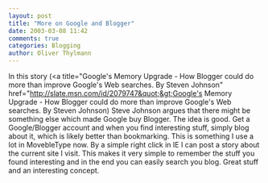 ```yaml
---
layout: post
title: "More on Google and Blogger"
date: 2003-03-08 11:42
comments: true
categories: Blogging
author: Oliver Thylmann
---
```



In this story (&lt;a title=&quot;Google's Memory Upgrade - How Blogger could do more than improve Google's Web searches. By Steven Johnson&quot; href=&quot;http://slate.msn.com/id/2079747&quot;&gt;Google's Memory Upgrade - How Blogger could do more than improve Google's Web searches. By Steven Johnson) Steve Johnson argues that there might be something else which made Google buy Blogger. The idea is good. Get a Google/Blogger account and when you find interesting stuff, simply blog about it, which is likely better than bookmarking. This is something I use a lot in MovebleType now. By a simple right click in IE I can post a story about the current site I visit. This makes it very simple to remember the stuff you found interesting and in the end you can easily search you blog. Great stuff and an interesting concept.


